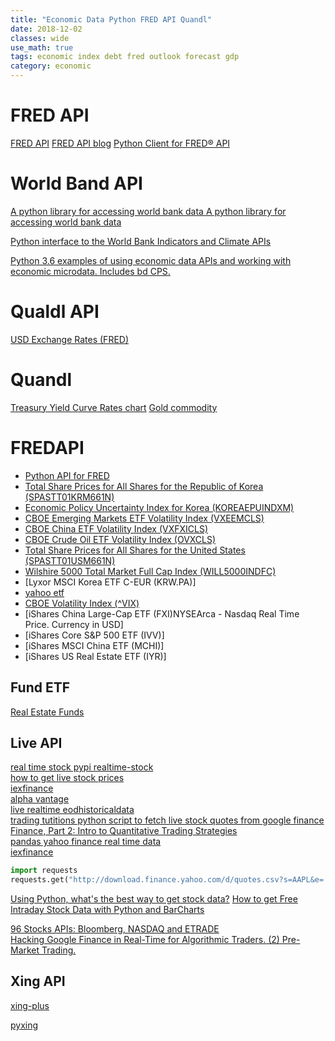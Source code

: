 ```yaml
---
title: "Economic Data Python FRED API Quandl"
date: 2018-12-02
classes: wide
use_math: true
tags: economic index debt fred outlook forecast gdp
category: economic
---
```


# FRED API
[FRED API](https://github.com/mortada/fredapi)
[FRED API blog](http://www.telafinance.com/blog/python-fred-excel.html)
[Python Client for FRED® API](https://github.com/avelkoski/FRB)

# World Band API
[A python library for accessing world bank data ](https://github.com/OliverSherouse/wbdata)
[A python library for accessing world bank data](https://blogs.worldbank.org/opendata/accessing-world-bank-data-apis-python-r-ruby-stata)

[Python interface to the World Bank Indicators and Climate APIs ](https://github.com/mattduck/wbpy)

[Python 3.6 examples of using economic data APIs and working with economic microdata. Includes bd CPS. ](https://github.com/bdecon/econ_data)

# Qualdl API
[USD Exchange Rates (FRED)](https://blog.quandl.com/api-for-currency-data)

# Quandl 
[Treasury Yield Curve Rates chart](https://www.quandl.com/data/USTREASURY/YIELD-Treasury-Yield-Curve-Rates)
[Gold commodity](https://blog.quandl.com/api-for-commodity-data?utm_source=google&utm_medium=organic&utm_campaign=&utm_content=category/api-usage-guides/page/2)

# FREDAPI
- [Python API for FRED](https://mortada.net/python-api-for-fred.html)
- [ Total Share Prices for All Shares for the Republic of Korea (SPASTT01KRM661N)](https://fred.stlouisfed.org/series/SPASTT01KRM661N)
- [Economic Policy Uncertainty Index for Korea (KOREAEPUINDXM)](https://fred.stlouisfed.org/series/KOREAEPUINDXM)
- [CBOE Emerging Markets ETF Volatility Index (VXEEMCLS)](https://fred.stlouisfed.org/series/VXEEMCLS)
- [CBOE China ETF Volatility Index (VXFXICLS)](https://fred.stlouisfed.org/series/VXFXICLS)
- [CBOE Crude Oil ETF Volatility Index (OVXCLS)](https://fred.stlouisfed.org/series/OVXCLS)
- [Total Share Prices for All Shares for the United States (SPASTT01USM661N)](https://fred.stlouisfed.org/series/SPASTT01USM661N)
- [Wilshire 5000 Total Market Full Cap Index (WILL5000INDFC)](https://fred.stlouisfed.org/series/WILL5000INDFC)
- [Lyxor MSCI Korea ETF C-EUR (KRW.PA)]
- [yahoo etf](https://finance.yahoo.com/lookup/etf?s=etf)
- [CBOE Volatility Index (^VIX)](https://finance.yahoo.com/quote/%5EVIX?p=^VIX&.tsrc=fin-srch)
- [iShares China Large-Cap ETF (FXI)NYSEArca - Nasdaq Real Time Price. Currency in USD]
- [iShares Core S&P 500 ETF (IVV)]
- [iShares MSCI China ETF (MCHI)]
- [iShares US Real Estate ETF (IYR)]


## Fund ETF
[Real Estate Funds ](https://money.usnews.com/funds/etfs/rankings/real-estate)

## Live API
[real time stock pypi realtime-stock](https://pypi.org/project/realtime-stock)  
[how to get live stock prices](https://theautomatic.net/2018/07/31/how-to-get-live)  
[iexfinance](https://pypi.org/project/iexfinance/)  
[alpha vantage](https://www.alphavantage.co)  
[live realtime eodhistoricaldata](https://eodhistoricaldata.com/knowledgebase)  
[trading tutitions python script to fetch live stock quotes from google finance](http://tradingtuitions.com)  
[ Finance, Part 2: Intro to Quantitative Trading Strategies](https://www.learndatasci.com/tutorials/python-finance-part-2-intro-quantitative-trading-strategies/)  
[pandas yahoo finance real time data](https://stackoverflow.com/questions/27261382/pandas-yahoo-finance-real-time-data)  
[iexfinance](https://github.com/addisonlynch/iexfinance)  

```python
import requests
requests.get("http://download.finance.yahoo.com/d/quotes.csv?s=AAPL&e=.csv&f=nsl1op").text
```
[Using Python, what's the best way to get stock data?](https://www.quora.com/Using-Python-whats-the-best-way-to-get-stock-data)
[How to get Free Intraday Stock Data with Python and BarCharts ](http://www.blackarbs.com/blog/how-to-get-free-intraday-stock-data-with-python-and-barcharts-ondemand-api/9/22/2015)  

[96 Stocks APIs: Bloomberg, NASDAQ and ETRADE](https://www.programmableweb.com/news/96-stocks-apis-bloomberg-nasdaq-and-etrade/2013/05/22)  
[Hacking Google Finance in Real-Time for Algorithmic Traders. (2) Pre-Market Trading.](http://www.quantatrisk.com/2015/05/07/hacking-google-finance-in-pre-market-trading-python/)  


## Xing API
[xing-plus](https://github.com/sculove/xing-plus)

[pyxing](https://github.com/codejitsu/pyxing)


